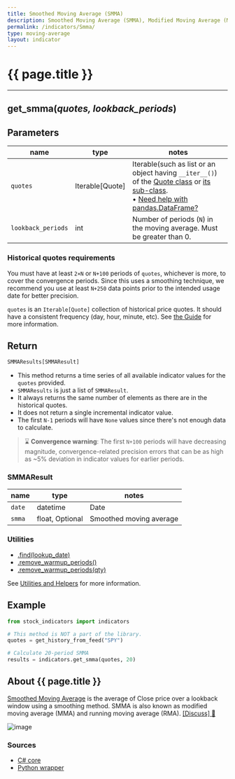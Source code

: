 ```yaml
---
title: Smoothed Moving Average (SMMA)
description: Smoothed Moving Average (SMMA), Modified Moving Average (MMA), Running Moving Average (RMA)
permalink: /indicators/Smma/
type: moving-average
layout: indicator
---
```


# {{ page.title }}

<hr>

## **get_smma**(*quotes, lookback_periods*)

## Parameters

| name | type | notes
| -- |-- |--
| `quotes` | Iterable[Quote] | Iterable(such as list or an object having `__iter__()`) of the [Quote class]({{site.baseurl}}/guide/#historical-quotes) or [its sub-class]({{site.baseurl}}/guide/#using-custom-quote-classes). <br><span class='qna-dataframe'> • [Need help with pandas.DataFrame?]({{site.baseurl}}/guide/#using-pandasdataframe)</span>
| `lookback_periods` | int | Number of periods (`N`) in the moving average.  Must be greater than 0.

### Historical quotes requirements

You must have at least `2×N` or `N+100` periods of `quotes`, whichever is more, to cover the convergence periods.  Since this uses a smoothing technique, we recommend you use at least `N+250` data points prior to the intended usage date for better precision.

`quotes` is an `Iterable[Quote]` collection of historical price quotes.  It should have a consistent frequency (day, hour, minute, etc).  See [the Guide]({{site.baseurl}}/guide/#historical-quotes) for more information.

## Return

```python
SMMAResults[SMMAResult]
```

- This method returns a time series of all available indicator values for the `quotes` provided.
- `SMMAResults` is just a list of `SMMAResult`.
- It always returns the same number of elements as there are in the historical quotes.
- It does not return a single incremental indicator value.
- The first `N-1` periods will have `None` values since there's not enough data to calculate.

> :hourglass: **Convergence warning**: The first `N+100` periods will have decreasing magnitude, convergence-related precision errors that can be as high as ~5% deviation in indicator values for earlier periods.

### SMMAResult

| name | type | notes
| -- |-- |--
| `date` | datetime | Date
| `smma` | float, Optional | Smoothed moving average

### Utilities

- [.find(lookup_date)]({{site.baseurl}}/utilities#find-indicator-result-by-date)
- [.remove_warmup_periods()]({{site.baseurl}}/utilities#remove-warmup-periods)
- [.remove_warmup_periods(qty)]({{site.baseurl}}/utilities#remove-warmup-periods)

See [Utilities and Helpers]({{site.baseurl}}/utilities#utilities-for-indicator-results) for more information.

## Example

```python
from stock_indicators import indicators

# This method is NOT a part of the library.
quotes = get_history_from_feed("SPY")

# Calculate 20-period SMMA
results = indicators.get_smma(quotes, 20)
```

## About {{ page.title }}

[Smoothed Moving Average](https://en.wikipedia.org/wiki/Moving_average#Modified_moving_average) is the average of Close price over a lookback window using a smoothing method.  SMMA is also known as modified moving average (MMA) and running moving average (RMA).
[[Discuss] :speech_balloon:]({{site.github.base_repository_url}}/discussions/375 "Community discussion about this indicator")

![image]({{site.charturl}}/Smma.png)

### Sources

- [C# core]({{site.base_sourceurl}}/s-z/Smma/Smma.cs)
- [Python wrapper]({{site.sourceurl}}/smma.py)
